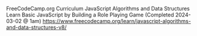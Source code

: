 FreeCodeCamp.org Curriculum
JavaScript Algorithms and Data Structures
Learn Basic JavaScript by Building a Role Playing Game (Completed 2024-03-02 @ 1am)
https://www.freecodecamp.org/learn/javascript-algorithms-and-data-structures-v8/
